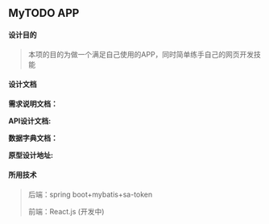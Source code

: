 ## MyTODO APP

#### 设计目的

> 本项的目的为做一个满足自己使用的APP，同时简单练手自己的网页开发技能

#### 设计文档

**需求说明文档：**

**API设计文档:**

**数据字典文档：**

**原型设计地址:**



#### 所用技术

> 后端：spring boot+mybatis+sa-token
>
> 前端：React.js (开发中)


